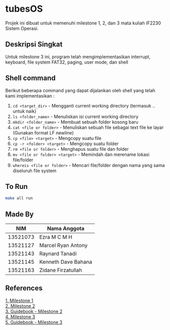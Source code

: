 # tubesOS
Projek ini dibuat untuk memenuhi milestone 1, 2, dan 3 mata kuliah IF2230 Sistem Operasi.

## Deskripsi Singkat
Untuk milestone 3 ini, program telah mengimplementasikan interrupt, keyboard, file system FAT32, paging, user mode, dan shell

## Shell command
Berikut beberapa command yang dapat dijalankan oleh shell yang telah kami implementasikan : 
1. `cd <target_dir>`                    - Mengganti current working directory (termasuk .. untuk naik)
2. `ls <folder_name>`		                - Menuliskan isi current working directory
3. `mkdir <folder_name>`		            - Membuat sebuah folder kosong baru
4. `cat <file or folder>`		            - Menuliskan sebuah file sebagai text file ke layar (Gunakan format LF newline)
5. `cp <file> <target>`		              - Mengcopy suatu file
6. `cp -r <folder> <target>`            - Mengcopy suatu folder
7. `rm <file or folder>`		            - Menghapus suatu file dan folder
8. `mv <file or folder> <target>`		    - Memindah dan merename lokasi file/folder
9. `whereis <file or folder>`	          - Mencari file/folder dengan nama yang sama diseluruh file system

## To Run
``` bash
make all run
```

## Made By
NIM  | Nama Anggota
------------- | -------------
13521073  | Ezra M C M H
13521127  | Marcel Ryan Antony 	
13521143  | Raynard Tanadi
13521145  | Kenneth Dave Bahana
13521163  | Zidane Firzatullah

## References
[1. Milestone 1 <br />](https://docs.google.com/document/d/1ebhX-D_bNafray9C6T8cmgAy8_E58i_uWkngrNWHjr4/edit#)
[2. Milestone 2 <br />](https://docs.google.com/document/d/10RjQ4Z6DKzXhTVmj0kUDDEYZIdNClO25J7pIAzHE188/edit)
[3. Guidebook - Milestone 2 <br />](https://docs.google.com/document/d/1IFyxHSYYpKgecHcS0T64oDc4bVElaq8tBcm1_mjjGGM/edit#)
[4. Milestone 3 <br />](https://docs.google.com/document/d/1h50kOZ3R97aLGhHBzNCPpaSdgi05Kaow7A4ulFuyxno/edit)
[5. Guidebook - Milestone 3 <br />](https://docs.google.com/document/d/1ksM9IDamOyfvVhaeMvfd3GQthncG4oxDWiqW7UrCXPU/edit#)
